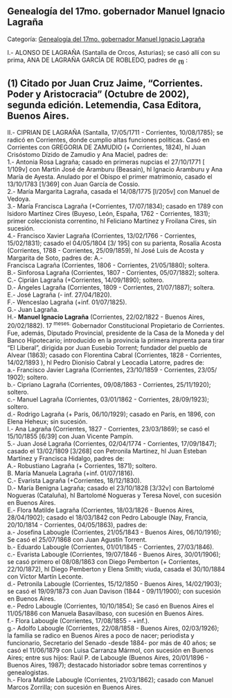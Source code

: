 ## Genealogía del 17mo. gobernador Manuel Ignacio Lagraña

Categoría: [Genealogía del 17mo. gobernador Manuel Ignacio Lagraña](http://descubrircorrientes.com.ar/2012/index.php/4667-historia-desde-1814-hasta-la-guerra-de-la-triple-alianza/de-lagrana-a-lopez-soto-1862-1868-corrientes-y-la-guerra-del-paraguay/manuel-ignacio-lagrana-labor-administrativa-de-1863-a-1865/genealogia-del-17mo-gobernador-manuel-ignacio-lagrana)

I.- ALONSO DE LAGRAÑA (Santalla de Orcos, Asturias); se casó allí con su prima, ANA DE LAGRAÑA GARCÍA DE ROBLEDO, padres de <sub><strong><span><span>(1)</span></span></strong></sub> :

## **(1) Citado por Juan Cruz Jaime, “Corrientes. Poder y Aristocracia” (Octubre de 2002), segunda edición. Letemendia, Casa Editora, Buenos Aires.**

II.- CIPRIAN DE LAGRAÑA (Santalla, 17/05/1711 - Corrientes, 10/08/1785); se radicó en Corrientes, donde cumplio altas funciones políticas. Casó en Corrientes con GREGORIA DE ZAMUDIO (+ Corrientes, 1824), hl Juan Crisóstomo Dízido de Zamudio y Ana Maciel, padres de:  
1.- Antonia Rosa Lagraña; casado en primeras nupcias el 27/10/1771 \[ 1/109v\] con Martín José de Aramburu (Beasain), hl Ignacio Aramburu y Ana María de Ayesta. Anulado por el Obispo el primer matrimonio, casado el 13/10/1783 \[1/369\] con Juan García de Cossio.  
2.- María Margarita Lagraña, casada el 14/08/1775 \[l/205v\] con Manuel de Vedoya.  
3.- María Francisca Lagraña (+Corrientes, 17/07/1834); casado en 1789 con Isidoro Martínez Cires (Buyeso, León, España, 1762 - Corrientes, 1831); primer coleccionista correntino, hl Feliciano Martínez y Froilana Cires, sin sucesión.  
4.- Francisco Xavier Lagraña (Corrientes, 13/02/1766 - Corrientes, 15/02/1831); casado el 04/05/1804 \[3/ 195\] con su parienta, Rosalía Acosta (Corrientes, 1788 - Corrientes, 25/09/1859), hl José Luis de Acosta y Margarita de Soto, padres de: A.-  
Francisca Lagraña (Corrientes, 1806 - Corrientes, 21/05/1880); soltera.  
B.- Sinforosa Lagraña (Corrientes, 1807 - Corrientes, 05/07/1882); soltera.  
C.- Ciprián Lagraña (+Corrientes, 14/09/1890); soltero.  
D.- Ángeles Lagraña (Corrientes, 1809 - Corrientes, 21/07/1887); soltera.  
E.- José Lagraña (- inf. 27/04/1820).  
F.- Wenceslao Lagraña (+inf. 01/07/1825).  
G.- Juan Lagraña.  
H.- **Manuel Ignacio Lagraña** (Corrientes, 22/02/1822 - Buenos Aires, 20/02/1882). 17 <sup><span><span>meses. </span></span></sup> Gobernador Constitucional Propietario de Corrientes. Fue, además, Diputado Provincial, presidente de la Casa de la Moneda y del Banco Hipotecario; introducido en la provincia la primera imprenta para tirar “El Liberal”, dirigida por Juan Eusebio Torrent; fundador del pueblo de Alvear (1863); casado con Florentina Cabral (Corrientes, 1828 - Corrientes, 14/02/1893 ), hl Pedro Dionisio Cabral y Leocadia Latorre, padres de:  
a.- Francisco Javier Lagraña (Corrientes, 23/10/1859 - Corrientes, 23/05/ 1902); soltero.  
b.- Cipriano Lagraña (Corrientes, 09/08/1863 - Corrientes, 25/11/1920); soltero.  
c.- Manuel Lagraña (Corrientes, 03/01/1862 - Corrientes, 28/09/1923); soltero.  
d.- Rodrigo Lagraña (+ París, 06/10/1929); casado en París, en 1896, con Elena Heheux; sin sucesión.  
I.- Ana Lagraña (Corrientes, 1827 - Corrientes, 23/03/1869); se casó el 15/10/1855 \[6/39\] con Juan Vicente Pampín.  
5.- Juan José Lagraña (Corrientes, 02/04/1774 - Corrientes, 17/09/1847); casado el 13/02/1809 \[3/268\] con Petronila Martínez, hl Juan Esteban Martínez y Francisca Hidalgo, padres de:  
A.- Robustiano Lagraña (+ Corrientes, 1871); soltero.  
B. María Manuela Lagraña (+inf. 01/07/1816).  
C.- Evarista Lagraña (+Corrientes, 18/12/1830).  
D.- María Benigna Lagraña; casado el 23/10/1828 \[3/32v\] con Bartolomé Nogueras (Cataluña), hl Bartolomé Nogueras y Teresa Novel, con sucesión en Buenos Aires.  
E.- Flora Matilde Lagraña (Corrientes, 18/03/1826 - Buenos Aires, 28/04/1902); casado el 18/03/1842 con Pedro Labougle (Nay, Francia, 20/10/1814 - Corrientes, 04/05/1863), padres de:  
a.- Josefina Labougle (Corrientes, 21/05/1843 - Buenos Aires, 06/10/1916); Se casó el 25/07/1868 con Juan Agustín Torrent.  
b.- Eduardo Labougle (Corrientes, 01/01/1845 - Corrientes, 27/03/1846).  
c.- Evarista Labougle (Corrientes, 19/07/1846 - Buenos Aires, 30/01/1906); se casó primero el 08/08/1863 con Diego Pemberton (+ Corrientes, 22/10/1872), hl Diego Pemberton y Elena Smith; viuda, casada el 30/10/1884 con Víctor Martín Leconte.  
d.- Petronila Labougle (Corrientes, 15/12/1850 - Buenos Aires, 14/02/1903); se casó el 19/09/1873 con Juan Davison (1844 - 09/11/1900); con sucesión en Buenos Aires.  
e.- Pedro Labougle (Corrientes, 10/10/1854); Se casó en Buenos Aires el 11/05/1886 con Manuela Basavilbaso, con sucesión en Buenos Aires.  
f.- Flora Labougle (Corrientes, 17/08/1855 - +inf.).  
g.- Adolfo Labougle (Corrientes, 22/08/1858 - Buenos Aires, 02/03/1926); la familia se radico en Buenos Aires a poco de nacer; periodista y funcionario, Secretario del Senado -desde 1884- por más de 40 años; se casó el 11/06/1879 con Luisa Carranza Mármol, con sucesión en Buenos Aires; entre sus hijos: Raúl P. de Labougle (Buenos Aires, 20/01/1896 - Buenos Aires, 1987); destacado historiador sobre temas correntinos y genealogistas.  
h.- Flora Matilde Labougle (Corrientes, 21/03/1862); casado con Manuel Marcos Zorrilla; con sucesión en Buenos Aires.